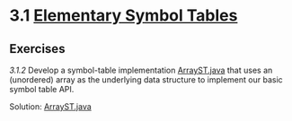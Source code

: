 # 3.1 [Elementary Symbol Tables](https://algs4.cs.princeton.edu/31elementary)

## Exercises

_3.1.2_ Develop a symbol-table implementation [ArrayST.java](https://algs4.cs.princeton.edu/31elementary/ArrayST.java.html) that uses an (unordered) array as the underlying data structure to implement our basic symbol table API.

Solution: [ArrayST.java](ArrayST.java)

